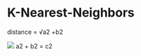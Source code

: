 # K-Nearest-Neighbors

distance = √a2 +b2 

<img src="https://www.mathsisfun.com/algebra/images/dist-2-points-b.gif"/>
a2 + b2 = c2

